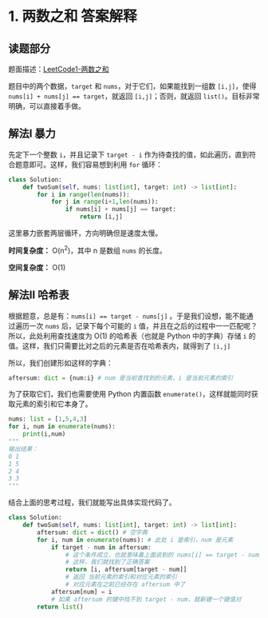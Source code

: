 # 1. 两数之和 答案解释

## 读题部分

题面描述：[LeetCode1-两数之和](https://leetcode.cn/problems/two-sum/description/)

题目中的两个数据，`target` 和 `nums`，对于它们，如果能找到一组数 `[i,j]`，使得 `nums[i] + nums[j] == target`，就返回 `[i,j]`；否则，就返回 `list()`。目标非常明确，可以直接着手做。

## 解法Ⅰ 暴力

先定下一个整数 `i`，并且记录下 `target - i` 作为待查找的值，如此遍历，直到符合题意即可。这样，我们容易想到利用 `for` 循环：

```python
class Solution:
    def twoSum(self, nums: list[int], target: int) -> list[int]:
        for i in range(len(nums)):
            for j in range(i+1,len(nums)):
                if nums[i] + nums[j] == target:
                    return [i,j]
```

这里暴力嵌套两层循环，方向明确但是速度太慢。

**时间复杂度：** O(n<sup>2</sup>)，其中 n 是数组 `nums` 的长度。

**空间复杂度：** O(1)

## 解法Ⅱ 哈希表

根据题意，总是有：`nums[i] == target - nums[j]` 。于是我们设想，能不能通过遍历一次 `nums` 后，记录下每个可能的 `i` 值，并且在之后的过程中一一匹配呢？所以，此处利用查找速度为 O(1) 的哈希表（也就是 Python 中的字典）存储 `i` 的值。这样，我们只需要比对之后的元素是否在哈希表内，就得到了 `[i,j]`

所以，我们创建形如这样的字典：

```python
aftersum: dict = {num:i} # num 是当前查找到的元素，i 是当前元素的索引
```

为了获取它们，我们也需要使用 Python 内置函数 `enumerate()`，这样就能同时获取元素的索引和它本身了。

```python
nums: list = [1,5,4,3]
for i, num in enumerate(nums):
    print(i,num)
"""
输出结果：
0 1
1 5
2 4
3 3
"""
```

结合上面的思考过程，我们就能写出具体实现代码了。

```python
class Solution:
    def twoSum(self, nums: list[int], target: int) -> list[int]:
        aftersum: dict = dict() # 空字典
        for i, num in enumerate(nums): # 此处 i 是索引，num 是元素
            if target - num in aftersum: 
                # 这个条件成立，也就意味着上面说到的 nums[i] == target - nums[j] 成立
                # 这样，我们就找到了正确答案
                return [i, aftersum[target - num]]
            	# 返回 当前元素的索引和对应元素的索引
                # 对应元素在之前已经存在 aftersum 中了
            aftersum[num] = i
            # 如果 aftersum 的键中找不到 target - num，就新建一个键值对
        return list()
```
